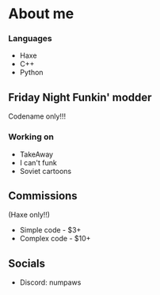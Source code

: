 # About me

### Languages

- Haxe
- C++
- Python

## Friday Night Funkin' modder

Codename only!!!

### Working on

- TakeAway
- I can't funk
- Soviet cartoons

## Commissions
(Haxe only!!)

- Simple code - $3+
- Complex code - $10+

## Socials

- Discord: numpaws

<!--
**numpaws/numpaws** is a ✨ _special_ ✨ repository because its `README.md` (this file) appears on your GitHub profile.

Here are some ideas to get you started:

- 🔭 I’m currently working on ...
- 🌱 I’m currently learning ...
- 👯 I’m looking to collaborate on ...
- 🤔 I’m looking for help with ...
- 💬 Ask me about ...
- 📫 How to reach me: ...
- 😄 Pronouns: ...
- ⚡ Fun fact: ...
-->
